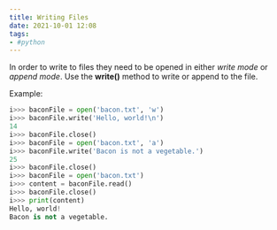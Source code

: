 ```yaml
---
title: Writing Files
date: 2021-10-01 12:08
tags:
- #python
---
```


In order to write to files they need to be opened in either _write mode_ or
_append mode_. Use the **write()** method to write or append to the file.

Example:

```python
i>>> baconFile = open('bacon.txt', 'w')
i>>> baconFile.write('Hello, world!\n')
14
i>>> baconFile.close()
i>>> baconFile = open('bacon.txt', 'a')
i>>> baconFile.write('Bacon is not a vegetable.')
25
i>>> baconFile.close()
i>>> baconFile = open('bacon.txt')
i>>> content = baconFile.read()
i>>> baconFile.close()
i>>> print(content)
Hello, world!
Bacon is not a vegetable.
```
